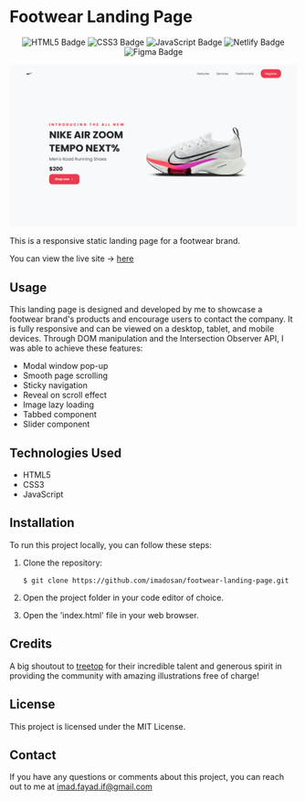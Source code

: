 # Footwear Landing Page

<div align='center'>

![HTML5 Badge](https://img.shields.io/badge/HTML5-E34F26?style=for-the-badge&logo=html5&logoColor=white) ![CSS3 Badge](https://img.shields.io/badge/CSS3-1572B6?style=for-the-badge&logo=css3&logoColor=white) ![JavaScript Badge](https://img.shields.io/badge/JavaScript-323330?style=for-the-badge&logo=javascript&logoColor=F7DF1E)
![Netlify Badge](https://img.shields.io/badge/Netlify-00C7B7?style=for-the-badge&logo=netlify&logoColor=white)
![Figma Badge](https://img.shields.io/badge/Figma-F24E1E?style=for-the-badge&logo=figma&logoColor=white)

</div>

![screenshot](images/screenshot.png)

This is a responsive static landing page for a footwear brand.

You can view the live site -> [here](https://footwear-landing-page.netlify.app/)

## Usage

This landing page is designed and developed by me to showcase a footwear brand's products and encourage users to contact the company. It is fully responsive and can be viewed on a desktop, tablet, and mobile devices. Through DOM manipulation and the Intersection Observer API, I was able to achieve these features:

- Modal window pop-up
- Smooth page scrolling
- Sticky navigation
- Reveal on scroll effect
- Image lazy loading
- Tabbed component
- Slider component

## Technologies Used

- HTML5
- CSS3
- JavaScript

## Installation

To run this project locally, you can follow these steps:

1. Clone the repository:

   ```
   $ git clone https://github.com/imadosan/footwear-landing-page.git
   ```

2. Open the project folder in your code editor of choice.
3. Open the 'index.html' file in your web browser.

## Credits

A big shoutout to [treetop](https://www.figma.com/community/file/883778082594341562/Free-75%2B-illustrations---Surface-Pack) for their incredible talent and generous spirit in providing the community with amazing illustrations free of charge!

## License

This project is licensed under the MIT License.

## Contact

If you have any questions or comments about this project, you can reach out to me at imad.fayad.if@gmail.com

